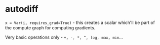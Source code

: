 # autodiff


`x = Var(i, requires_grad=True)` - this creates a scalar which'll be part of the compute graph for computing gradients. 

Very basic operations only - `+, -, *, ^, log, max, min`...
